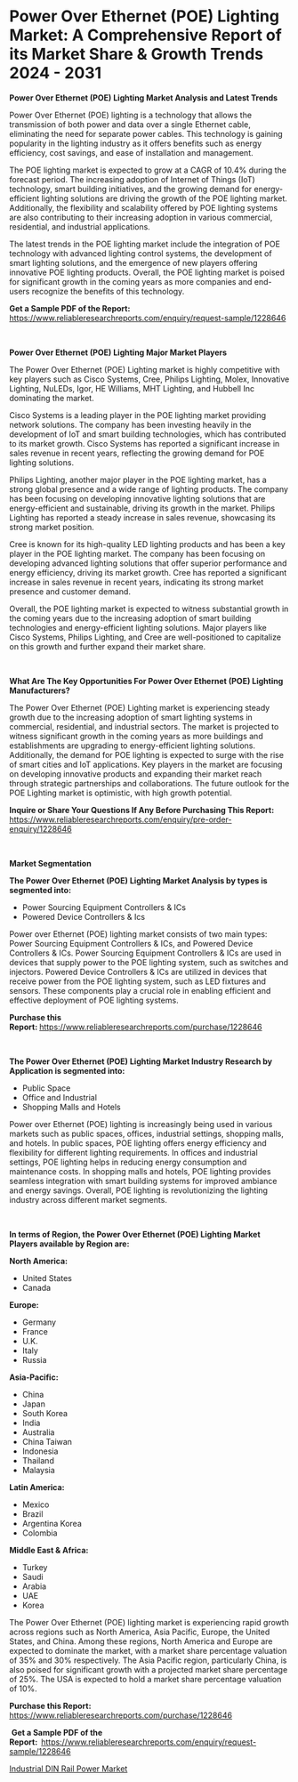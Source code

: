 <p><h1>Power Over Ethernet (POE) Lighting Market: A Comprehensive Report of its Market Share & Growth Trends 2024 - 2031</h1></p><p><strong>Power Over Ethernet (POE) Lighting Market Analysis and Latest Trends</strong></p>
<p><p>Power Over Ethernet (POE) lighting is a technology that allows the transmission of both power and data over a single Ethernet cable, eliminating the need for separate power cables. This technology is gaining popularity in the lighting industry as it offers benefits such as energy efficiency, cost savings, and ease of installation and management.</p><p>The POE lighting market is expected to grow at a CAGR of 10.4% during the forecast period. The increasing adoption of Internet of Things (IoT) technology, smart building initiatives, and the growing demand for energy-efficient lighting solutions are driving the growth of the POE lighting market. Additionally, the flexibility and scalability offered by POE lighting systems are also contributing to their increasing adoption in various commercial, residential, and industrial applications.</p><p>The latest trends in the POE lighting market include the integration of POE technology with advanced lighting control systems, the development of smart lighting solutions, and the emergence of new players offering innovative POE lighting products. Overall, the POE lighting market is poised for significant growth in the coming years as more companies and end-users recognize the benefits of this technology.</p></p>
<p><strong>Get a Sample PDF of the Report:&nbsp;</strong> <a href="https://www.reliableresearchreports.com/enquiry/request-sample/1228646">https://www.reliableresearchreports.com/enquiry/request-sample/1228646</a></p>
<p>&nbsp;</p>
<p><strong>Power Over Ethernet (POE) Lighting Major Market Players</strong></p>
<p><p>The Power Over Ethernet (POE) Lighting market is highly competitive with key players such as Cisco Systems, Cree, Philips Lighting, Molex, Innovative Lighting, NuLEDs, Igor, HE Williams, MHT Lighting, and Hubbell Inc dominating the market.</p><p>Cisco Systems is a leading player in the POE lighting market providing network solutions. The company has been investing heavily in the development of IoT and smart building technologies, which has contributed to its market growth. Cisco Systems has reported a significant increase in sales revenue in recent years, reflecting the growing demand for POE lighting solutions.</p><p>Philips Lighting, another major player in the POE lighting market, has a strong global presence and a wide range of lighting products. The company has been focusing on developing innovative lighting solutions that are energy-efficient and sustainable, driving its growth in the market. Philips Lighting has reported a steady increase in sales revenue, showcasing its strong market position.</p><p>Cree is known for its high-quality LED lighting products and has been a key player in the POE lighting market. The company has been focusing on developing advanced lighting solutions that offer superior performance and energy efficiency, driving its market growth. Cree has reported a significant increase in sales revenue in recent years, indicating its strong market presence and customer demand.</p><p>Overall, the POE lighting market is expected to witness substantial growth in the coming years due to the increasing adoption of smart building technologies and energy-efficient lighting solutions. Major players like Cisco Systems, Philips Lighting, and Cree are well-positioned to capitalize on this growth and further expand their market share.</p></p>
<p>&nbsp;</p>
<p><strong>What Are The Key Opportunities For Power Over Ethernet (POE) Lighting Manufacturers?</strong></p>
<p><p>The Power Over Ethernet (POE) Lighting market is experiencing steady growth due to the increasing adoption of smart lighting systems in commercial, residential, and industrial sectors. The market is projected to witness significant growth in the coming years as more buildings and establishments are upgrading to energy-efficient lighting solutions. Additionally, the demand for POE lighting is expected to surge with the rise of smart cities and IoT applications. Key players in the market are focusing on developing innovative products and expanding their market reach through strategic partnerships and collaborations. The future outlook for the POE Lighting market is optimistic, with high growth potential.</p></p>
<p><strong>Inquire or Share Your Questions If Any Before Purchasing This Report:</strong> <a href="https://www.reliableresearchreports.com/enquiry/pre-order-enquiry/1228646">https://www.reliableresearchreports.com/enquiry/pre-order-enquiry/1228646</a></p>
<p>&nbsp;</p>
<p><strong>Market Segmentation</strong></p>
<p><strong>The Power Over Ethernet (POE) Lighting Market Analysis by types is segmented into:</strong></p>
<p><ul><li>Power Sourcing Equipment Controllers & ICs</li><li>Powered Device Controllers & Ics</li></ul></p>
<p><p>Power over Ethernet (POE) lighting market consists of two main types: Power Sourcing Equipment Controllers & ICs, and Powered Device Controllers & ICs. Power Sourcing Equipment Controllers & ICs are used in devices that supply power to the POE lighting system, such as switches and injectors. Powered Device Controllers & ICs are utilized in devices that receive power from the POE lighting system, such as LED fixtures and sensors. These components play a crucial role in enabling efficient and effective deployment of POE lighting systems.</p></p>
<p><strong>Purchase this Report:&nbsp;</strong><a href="https://www.reliableresearchreports.com/purchase/1228646">https://www.reliableresearchreports.com/purchase/1228646</a></p>
<p>&nbsp;</p>
<p><strong>The Power Over Ethernet (POE) Lighting Market Industry Research by Application is segmented into:</strong></p>
<p><ul><li>Public Space</li><li>Office and Industrial</li><li>Shopping Malls and Hotels</li></ul></p>
<p><p>Power over Ethernet (POE) lighting is increasingly being used in various markets such as public spaces, offices, industrial settings, shopping malls, and hotels. In public spaces, POE lighting offers energy efficiency and flexibility for different lighting requirements. In offices and industrial settings, POE lighting helps in reducing energy consumption and maintenance costs. In shopping malls and hotels, POE lighting provides seamless integration with smart building systems for improved ambiance and energy savings. Overall, POE lighting is revolutionizing the lighting industry across different market segments.</p></p>
<p>&nbsp;</p>
<p><strong>In terms of Region, the Power Over Ethernet (POE) Lighting Market Players available by Region are:</strong></p>
<p>
    <p> <strong> North America: </strong>
        <ul>
            <li>United States</li>
            <li>Canada</li>
        </ul>
        </p> 
    <p> <strong> Europe: </strong>
        <ul>
            <li>Germany</li>
            <li>France</li>
            <li>U.K.</li>
            <li>Italy</li>
            <li>Russia</li>
        </ul>
        </p> 
    <p> <strong> Asia-Pacific: </strong>
        <ul>
            <li>China</li>
            <li>Japan</li>
            <li>South Korea</li>
            <li>India</li>
            <li>Australia</li>
            <li>China Taiwan</li>
            <li>Indonesia</li>
            <li>Thailand</li>
            <li>Malaysia</li>
        </ul>
        </p> 
    <p> <strong> Latin America: </strong>
        <ul>
            <li>Mexico</li>
            <li>Brazil</li>
            <li>Argentina Korea</li>
            <li>Colombia</li>
        </ul>
        </p> 
    <p> <strong> Middle East & Africa: </strong>
        <ul>
            <li>Turkey</li>
            <li>Saudi</li>
            <li>Arabia</li>
            <li>UAE</li>
            <li>Korea</li>
        </ul>
    </p>
    </p>
<p><p>The Power Over Ethernet (POE) lighting market is experiencing rapid growth across regions such as North America, Asia Pacific, Europe, the United States, and China. Among these regions, North America and Europe are expected to dominate the market, with a market share percentage valuation of 35% and 30% respectively. The Asia Pacific region, particularly China, is also poised for significant growth with a projected market share percentage of 25%. The USA is expected to hold a market share percentage valuation of 10%.</p></p>
<p><strong>Purchase this Report: </strong><a href="https://www.reliableresearchreports.com/purchase/1228646">https://www.reliableresearchreports.com/purchase/1228646</a></p>
<p>&nbsp;<strong>Get a Sample PDF of the Report:&nbsp;&nbsp;</strong><a href="https://www.reliableresearchreports.com/enquiry/request-sample/1228646">https://www.reliableresearchreports.com/enquiry/request-sample/1228646</a></p>
<p><strong></strong></p>
<p><p><a href="https://github.com/YashRP12/Market-Research-Report-List-4/blob/main/industrial-din-rail-power-market.md">Industrial DIN Rail Power Market</a></p></p>
